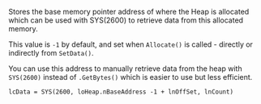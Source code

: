 ﻿Stores the base memory pointer address of where the Heap is allocated which can be used with SYS(2600) to retrieve data from this allocated memory.

This value is `-1` by default, and set when `Allocate()` is called - directly or indirectly from `SetData()`.

You can use this address to manually retrieve data from the heap with `SYS(2600)` instead of `.GetBytes()` which is easier to use but less efficient.

```foxpro
lcData = SYS(2600, loHeap.nBaseAddress -1 + lnOffSet, lnCount)
```